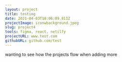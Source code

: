 ```yaml
---
layout: project
title: testing
date: 2021-04-03T18:06:09.811Z
projectImage: iconwbackground.jpeg
slug: project4
tools: figma, react, netilfy
projectURL: www.test.com
githubURL: github.com/test
---
```

wanting to see how the projects flow when adding more